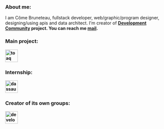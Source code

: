 <h3 align="left">About me:</h3>
<p align="left">
I am Côme Bruneteau, fullstack developer, web/graphic/program designer, designing/using apis and data architect. I'm creator of <strong><a href="https://github.com/development-community">Development Community</a> project. You can reach me <a href="mailto:comebruneteaupro@gmail.com">mail</a>.

</p>

<h3 align="left">Main project:</h3>
<p align="left">
<a href="https://github.com/TOAQ-oss"><img src="https://avatars.githubusercontent.com/u/106873308?s=200&v=4" alt="toaq" width="40" height="40"/></a>
</p>

<h3 align="left">Internship:</h3>
<p align="left">
<a href="https://www.3ds.com"><img src="https://yt3.ggpht.com/ytc/AKedOLRTxurmt8FfFZsz_MPE42suNM23_erfot259kfn2Q=s900-c-k-c0x00ffffff-no-rj" alt="dassault systèmes" width="40" height="40"/></a>
</p>

<h3 align="left">Creator of its own groups:</h3>
<p align="left">
<a href="https://github.com/development-community"><img src="https://avatars.githubusercontent.com/u/76447157?s=200&v=4" alt="development community branch" width="40" height="40"/></a>
</p>
